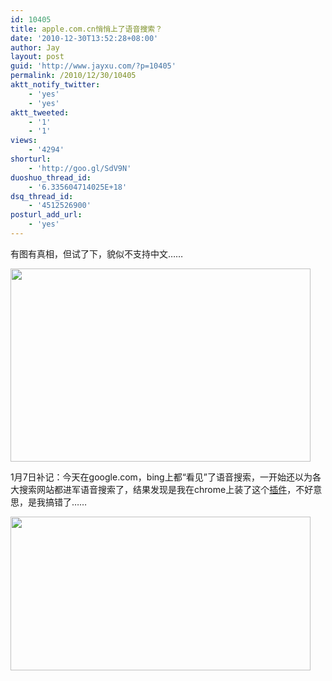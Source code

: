 ```yaml
---
id: 10405
title: apple.com.cn悄悄上了语音搜索？
date: '2010-12-30T13:52:28+08:00'
author: Jay
layout: post
guid: 'http://www.jayxu.com/?p=10405'
permalink: /2010/12/30/10405
aktt_notify_twitter:
    - 'yes'
    - 'yes'
aktt_tweeted:
    - '1'
    - '1'
views:
    - '4294'
shorturl:
    - 'http://goo.gl/SdV9N'
duoshuo_thread_id:
    - '6.335604714025E+18'
dsq_thread_id:
    - '4512526900'
posturl_add_url:
    - 'yes'
---
```


有图有真相，但试了下，貌似不支持中文……

<a href="http://www.jayxu.com/log/wp-content/uploads/2010/12/Apple.png"><img class="alignnone size-medium wp-image-10406" title="Apple" src="http://www.jayxu.com/log/wp-content/uploads/2010/12/Apple.png" alt="" width="480" height="309" /></a>

1月7日补记：今天在google.com，bing上都“看见”了语音搜索，一开始还以为各大搜索网站都进军语音搜索了，结果发现是我在chrome上装了这个<a href="https://chrome.google.com/webstore/detail/hhfkcobomkalfdlmkongnhnhahkmnaad" target="_blank">插件</a>，不好意思，是我搞错了……

<a href="http://www.jayxu.com/log/wp-content/uploads/2010/12/jayxu-Google-搜索-2.png"><img class="alignnone size-medium wp-image-10412" title="jayxu - Google 搜索-2" src="http://www.jayxu.com/log/wp-content/uploads/2010/12/jayxu-Google-搜索-2.png" alt="" width="480" height="246" /></a>